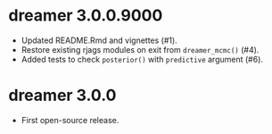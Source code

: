 # dreamer 3.0.0.9000

* Updated README.Rmd and vignettes (#1).
* Restore existing rjags modules on exit from `dreamer_mcmc()` (#4).
* Added tests to check `posterior()` with `predictive` argument (#6).

# dreamer 3.0.0

* First open-source release.
